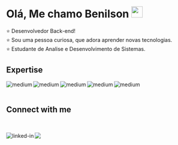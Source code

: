 # Olá, Me chamo Benilson  <img src="https://media.giphy.com/media/hvRJCLFzcasrR4ia7z/giphy.gif" width="30px">

:star: Desenvolvedor Back-end!
<br>
:star: Sou uma pessoa curiosa, que adora aprender novas tecnologias.
<br>
:star: Estudante de Analise e Desenvolvimento de Sistemas.
<br>

## Expertise

<img align="left" alt="medium" src="https://img.shields.io/badge/csharp%20-%2343153D.svg?&style=for-the-badge&logo=csharp&logoColor=incative" />

<img align="left" alt="medium" src="https://img.shields.io/badge/java%20-%2343853D.svg?&style=for-the-badge&logo=java&logoColor=incactive"/>

<img align="left" alt="medium" src="https://img.shields.io/badge/sql-%23316192.svg?&style=for-the-badge&logo=sql&logoColor=white"/>

<img align="left" alt="medium" src="https://img.shields.io/badge/.net%20-256.svg?&style=for-the-badge&logo=.net&logoColor=white"/>

<img align="left" alt="medium" src="https://img.shields.io/badge/python%20-%2320232a.svg?&style=for-the-badge&logo=python&logoColor=%2361DAFB"/>


<br><br>
## Connect with me
<br>

[<img align="left" alt="linked-in" src="https://img.shields.io/badge/linkedin-%230077B5.svg?&style=for-the-badge&logo=linkedin&logoColor=white" />](https://www.linkedin.com/in/benilson-monteiro-37b6711a7/)
 <a href = "mailto: benilson.mtr@gmail.com"><img src="https://img.shields.io/badge/-Gmail-%23EA4335?style=for-the-badge&logo=gmail&logoColor=white" target="_blank"></a>
<br>










